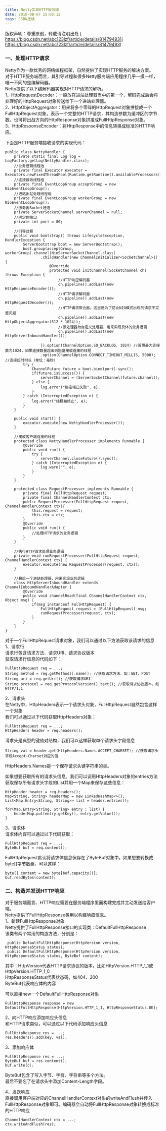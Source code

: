 ```yaml
---
title: Netty实现HTTP服务端
date: 2018-08-07 15:08:12
tags: CSDN迁移
---
```

 版权声明：尊重原创，转载请注明出处 [ https://blog.csdn.net/abc123lzf/article/details/81479493]( https://blog.csdn.net/abc123lzf/article/details/81479493)   
  ### 一、处理HTTP请求

 Netty作为一款优秀的网络编程框架，自然提供了实现HTTP服务的解决方案。   
 对于HTTP服务端而言，其引导过程和很多Netty服务端应用程序几乎一摸一样，唯一不同的是编解码器。   
 Netty提供了以下编解码器实现对HTTP请求的解析。   
 1、HttpRequestDecoder：一般放在进站处理器当中的第一个，解码完成后会将处理好的HttpRequest对象传送给下一个进站处理器。   
 2、HttpObjectAggregator：用来将多个零碎的HttpRequest对象拼接成一个FullHttpRequest对象，表示一个完整的HTTP请求，其构造参数为缓冲区的字节数。也可将出战方向的HttpResponse对象拼接成FullHttpResponse对象。   
 3、HttpResponseEncoder：将HttpResponse中的信息转换成标准的HTTP响应。

 下面是HTTP服务端接收请求的实现代码：

 
```
public class NettyHandler {
    private static final Log log = LogFactory.getLog(NettyHandler.class);
    //业务逻辑线程池
    private final Executor executor = Executors.newFixedThreadPool(Runtime.getRuntime().availableProcessors());
    //连接接收线程组
    private final EventLoopGroup acceptGroup = new NioEventLoopGroup();
    //进站出站处理线程组
    private final EventLoopGroup workerGroup = new NioEventLoopGroup();
    //服务器Socket通道
    private ServerSocketChannel serverChannel = null;
    //绑定的端口
    private int port = 80;

    //引导过程
    public void bootstrap() throws LifecycleException, HandlerException {
        ServerBootstrap boot = new ServerBootstrap();
        boot.group(acceptGroup, workerGroup).channel(NioServerSocketChannel.class)
                .childHandler(new ChannelInitializer<SocketChannel>() {
                    @Override
                    protected void initChannel(SocketChannel ch) throws Exception {
                        //HTTP响应编码器
                        ch.pipeline().addLast(new HttpResponseEncoder());
                        //HTTP请求解码器
                        ch.pipeline().addLast(new HttpRequestDecoder());
                        //HTTP请求聚合器，这里是为了防止NIO模式出现的请求不完整问题
                        ch.pipeline().addLast(new HttpObjectAggregator(512 * 1024));
                        //该处理器为自定义处理器，用来实现具体的业务逻辑
                        ch.pipeline().addLast(new HttpServerInboundHandler());
                    }
                }).option(ChannelOption.SO_BACKLOG, 1024) //设置最大连接数为1024，如果连接数量超出则阻塞接收连接的线程
                .option(ChannelOption.CONNECT_TIMEOUT_MILLIS, 5000); //连接超时时长（单位：毫秒）
        try {
            ChannelFuture future = boot.bind(port).sync();
            if(future.isSuccess()) {
                serverChannel = (ServerSocketChannel)future.channel();
            } else {
                log.error("绑定端口失败", e);
            }
        } catch (InterruptedException e) {
            log.error("线程被终止", e);
        }
    }

    public void start() {
        executor.execute(new NettyHandlerProcesser());
    }

    //接收客户端连接的线程    
    protected class NettyHandlerProcesser implements Runnable {
        @Override
        public void run() {
            try {
                serverChannel.closeFuture().sync();
            } catch (InterruptedException e) {
                log.warn("", e);
            }
        }
    }

    protected class RequestProcesser implements Runnable {
        private final FullHttpRequest request;
        private final ChannelHandlerContext ctx;
        public RequestProcesser(FullHttpRequest request, ChannelHandlerContext ctx){
            this.request = request;
            this.ctx = ctx;
        }
        @Override
        public void run() {
            //处理HTTP请求的业务逻辑
        }
    }

    //执行HTTP请求处理业务逻辑
    private void runRequestProcesser(FullHttpRequest request, ChannelHandlerContext ctx) {
        executor.execute(new RequestProcesser(request, ctx));
    }

    //最后一个进站处理器，用来实现业务逻辑
    class HttpServerInboundHandler extends ChannelInboundHandlerAdapter {
        @Override
        public void channelRead(final ChannelHandlerContext ctx, Object msg) {
            if(msg instanceof FullHttpRequest) {
                FullHttpRequest request = (FullHttpRequest) msg;
                runRequestProcesser(request, ctx);
            }
        }
    }
}

```
 对于一个FullHttpRequest请求对象，我们可以通过以下方法获取该请求的信息   
 1、请求行   
 请求行包含请求方法、请求URI、请求协议版本   
 获取请求行信息的代码如下：

 
```
FullHttpRequest req = ...;
String method = req.getMethod().name(); //获取请求方法，如：GET、POST 
String uri = req.getUri(); //获取请求URI
String protocol = req.getProtocolVersion().text(); //获取请求协议版本，如HTTP/1.1
```
 2、请求头   
 在Netty中，HttpHeaders表示一个请求头对象，FullHttpRequest自然包含这样一个对象   
 我们可以通过以下代码获取HttpHeaders对象：

 
```
FullHttpRequest req = ...;
HttpHeaders header = req.headers();
```
 请求头是典型的键值对结构，我们可以这样获取单个请求头字段信息

 
```
String val = header.get(HttpHeaders.Names.ACCEPT_CHARSET); //获取请求头字段Accept-Charset对应的值
```
 HttpHeaders.Names是一个保存请求头键字符串的类。

 如果想要获取所有的请求头信息，我们可以调用HttpHeaders对象的entries方法获取保存所有请求头字段的List并用一个Map来保存这些信息：

 
```
HttpHeader header = req.headers();
Map<String, String> headerMap = new LinkedHashMap<>();
List<Map.Entry<String, String>> list = header.entries();

for(Map.Entry<String, String> entry : list) {
    headerMap.put(entry.getKey(), entry.getValue());
}
```
 3、请求体   
 请求体内容可以通过以下代码获取：

 
```
FullHttpRequest req = ...;
ByteBuf buf = req.content();
```
 FullHttpRequest默认将请求体信息保存在了ByteBuf对象中。如果想要转换成byte[]字节数组，可以这样：

 
```
byte[] content = new byte[buf.capacity()];  
buf.readBytes(content);
```
 
### 二、构造并发送HTTP响应

 对于服务端而言、HTTP响应需要在服务端程序里面构建完成并主动发送给客户端。   
 Netty提供了FullHttpResponse类用以构建响应信息。   
 1、新建FullHttpResponse对象   
 Netty提供了FullHttpResponse接口的实现类：DefaultFullHttpResponse   
 该类有两个常用的构造方法，分别是：

 
```
 public DefaultFullHttpResponse(HttpVersion version, HttpResponseStatus status);
 public DefaultFullHttpResponse(HttpVersion version, HttpResponseStatus status, ByteBuf content);
```
 其中：HttpVersion代表HTTP请求协议的版本，比如HttpVersion.HTTP_1_1或HttpVersion.HTTP_1_0   
 HttpResponseStatus代表状态码，如404、200   
 ByteBuf代表响应体的内容

 可以直接new一个DefaultFullHttpResponse对象

 
```
FullHttpResponse response = new DefaultFullHttpResponse(HttpVersion.HTTP_1_1, HttpResponseStatus.OK);
```
 2、向HTTP响应添加响应头信息   
 和HTTP请求类似，可以通过以下代码添加响应头信息

 
```
FullHttpResponse res = ...;
res.headers().add(key, val);
```
 3、添加响应体

 
```
FullHttpResponse res = ...;
ByteBuf buf = res.content();
buf.write(c);

```
 ByteBuf包含了写入字节、字符、字符串等多个方法。   
 最后不要忘了在请求头中添加Content-Length字段。

 4、发送响应   
 直接调用客户端对应的ChannelHandlerContext对象的writeAndFlush并传入FullHttpResponse对象即可。编码器会自动将FullHttpResponse对象转换成标准的HTTP响应

 
```
ChannelHandlerContext ctx = ...;
ctx.writeAndFlush(res);
```
   
  